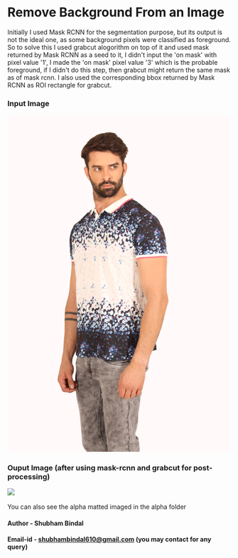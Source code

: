 # Remove Background From an Image
Initially I used Mask RCNN for the segmentation purpose, but its output is not the ideal one, as some background pixels were classified as foreground. So to solve this I used grabcut alogorithm on top of it and used mask returned by Mask RCNN as a seed to it, I didn't input the 'on mask' with pixel value '1', I made the 'on mask' pixel value '3' which is the probable foreground, if I didn't do this step, then grabcut might return the same mask as of mask rcnn. I also used the corresponding bbox returned by Mask RCNN as ROI rectangle for grabcut.

### Input Image

![](Test_Data/3.jpg)

### Ouput Image (after using mask-rcnn and grabcut for post-processing)

![](Foreground/3.png)

You can also see the alpha matted imaged in the alpha folder

#### Author   - Shubham Bindal
#### Email-id - shubhambindal610@gmail.com (you may contact for any query) 
